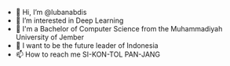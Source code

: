- 👋 Hi, I’m @lubanabdis
- 👀 I’m interested in Deep Learning
- 🌱 I'm a Bachelor of Computer Science from the Muhammadiyah University of Jember
- 💞️ I want to be the future leader of Indonesia
- 📫 How to reach me SI-KON-TOL PAN-JANG

<!---
lubanabdis/lubanabdis is a ✨ special ✨ repository because its `README.md` (this file) appears on your GitHub profile.
You can click the Preview link to take a look at your changes.
--->
